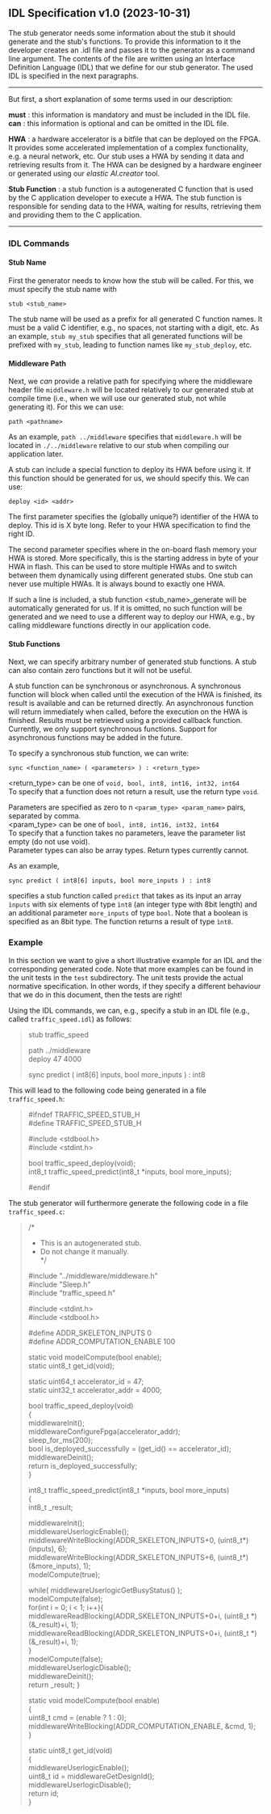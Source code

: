## IDL Specification v1.0 (2023-10-31)

The stub generator needs some information about the stub it should generate
and the stub's functions. To provide this information to it
the developer creates an .idl file and passes it to the generator
as a command line argument. The contents of the file are written
using an Interface Definition Language (IDL) that we define for our
stub generator. The used IDL is specified in the next paragraphs. 

---

But first, a short explanation of some terms used in our description:

**must** : this information is mandatory and must be included in the IDL file.\
**can** : this information is optional and can be omitted in the IDL file.

**HWA** : a hardware accelerator is a bitfile that can be deployed on the FPGA. 
It provides some accelerated implementation of a complex functionality, e.g.
a neural network, etc. Our stub uses a HWA by sending it data and
retrieving results from it. The HWA can be designed by a hardware engineer or
generated using our *elastic AI.creator* tool. 

**Stub Function** : a stub function is a autogenerated C function that is used 
by the C application developer to execute a HWA. The stub function is
responsible for sending data to the HWA, waiting for results, retrieving them
and providing them to the C application. 

---

### IDL Commands

#### Stub Name

First the generator needs to know how the stub will be called. For this, 
we *must* specify the stub name with

`stub <stub_name>`

The stub name will be used as a prefix for all generated C function names. It must
be a valid C identifier, e.g., no spaces, not starting with a digit, etc. 
As an example, `stub my_stub` specifies that all generated functions will be 
prefixed with `my_stub`, leading to function names like `my_stub_deploy`, etc. 

#### Middleware Path

Next, we *can* provide a relative path for specifying where the middleware
header file `middleware.h` will be located relatively to our generated stub
at compile time (i.e., when we will use our generated stub, not while generating it). 
For this we can use: 

`path <pathname>`

As an example, `path ../middleware` specifies that `middleware.h` will be 
located in `./../middleware` relative to our stub when compiling our application later.

A stub can include a special function to deploy its HWA before using it. 
If this function should be generated for us, we should specify this. We can use:

`deploy <id> <addr>`

The first parameter <id> specifies the (globally unique?) identifier of the HWA to deploy. 
This id is X byte long. Refer to your HWA specification to find the right ID.

The second parameter <addr> specifies where in the on-board flash memory your HWA is stored.
More specifically, this is the  starting address in byte of your HWA in flash. This can be
used to store multiple HWAs and to switch between them dynamically using different
generated stubs. One stub can never use multiple HWAs. It is always bound to 
exactly one HWA. 

If such a line is included, a stub function <stub_name>_generate will be automatically 
generated for us. If it is omitted, no such function will be generated and we need to 
use a different way to deploy our HWA, e.g., by calling middleware functions
directly in our application code. 

#### Stub Functions

Next, we can specify arbitrary number of generated stub functions. 
A stub can also contain zero functions but it will not be useful. 

A stub function can be synchronous or asynchronous. A synchronous function
will block when called until the execution of the HWA is finished, its 
result is available and can be returned directly. 
An asynchronous function will return immediately when called, before the 
execution on the HWA is finished. Results must be retrieved using a provided callback 
function. Currently, we only support synchronous functions. Support for asynchronous 
functions may be added in the future.  

To specify a synchronous stub function, we can write:

`sync <function_name> ( <parameters> ) : <return_type>`

<return_type> can be one of `void, bool, int8, int16, int32, int64`\
To specify that a function does not return a result, use the return type `void`.

Parameters are specified as zero to n `<param_type> <param_name>` pairs, separated by comma. \
<param_type> can be one of `bool, int8, int16, int32, int64`\
To specify that a function takes no parameters, leave the parameter list empty (do not use void).\
Parameter types can also be array types. Return types currently cannot.

As an example,

`sync predict ( int8[6] inputs, bool more_inputs ) : int8`

specifies a stub function called `predict` that takes as its input an array `ìnputs` with 
six elements of type `ìnt8` (an integer type with 8bit length) and an additional
parameter `more_inputs` of type `bool`. Note that a boolean is specified as an 8bit type.
The function returns a result of type `ìnt8`.

### Example

In this section we want to give a short illustrative example for an IDL and
the corresponding generated code. Note that more examples can be found in
the unit tests in the `test` subdirectory. The unit tests provide the actual
normative specification. In other words, if they specify a different behaviour 
that we do in this document, then the tests are right!

Using the IDL commands, we can, e.g., specify a stub in an IDL file (e.g., called 
`traffic_speed.idl`) as follows:

> stub traffic_speed
>
> path ../middleware \
> deploy 47 4000
> 
> sync predict ( int8[6] inputs, bool more_inputs ) : int8

This will lead to the following code being generated in a file `traffic_speed.h`: 

> #ifndef TRAFFIC_SPEED_STUB_H\
> #define TRAFFIC_SPEED_STUB_H
> 
> #include <stdbool.h>\
> #include <stdint.h>
> 
> bool traffic_speed_deploy(void);\
> int8_t traffic_speed_predict(int8_t *inputs, bool more_inputs);
> 
> #endif


The stub generator will furthermore generate the following code in a file `traffic_speed.c`:

> /*
>  * This is an autogenerated stub. 
>  * Do not change it manually. \
>  */
> 
> #include "../middleware/middleware.h"\
> #include "Sleep.h"\
> #include "traffic_speed.h"
> 
> #include <stdint.h>\
> #include <stdbool.h>
> 
> #define ADDR_SKELETON_INPUTS 0\
> #define ADDR_COMPUTATION_ENABLE 100
> 
> static void modelCompute(bool enable);\
> static uint8_t get_id(void);
> 
> static uint64_t accelerator_id = 47;\
> static uint32_t accelerator_addr = 4000;
> 
> bool traffic_speed_deploy(void)\
> {\
>    middlewareInit();\
>    middlewareConfigureFpga(accelerator_addr);\
>    sleep_for_ms(200);\
>    bool is_deployed_successfully = (get_id() == accelerator_id);\
>    middlewareDeinit();\
>    return is_deployed_successfully;\
> }
> 
> int8_t traffic_speed_predict(int8_t *inputs, bool more_inputs)\
> {\
>    int8_t _result;
> 
>    middlewareInit();\
>    middlewareUserlogicEnable();\
>    middlewareWriteBlocking(ADDR_SKELETON_INPUTS+0, (uint8_t*)(inputs), 6);\
>    middlewareWriteBlocking(ADDR_SKELETON_INPUTS+6, (uint8_t*)(&more_inputs), 1);\
>    modelCompute(true);
> 
>    while( middlewareUserlogicGetBusyStatus() );\
>    modelCompute(false);\
>    for(int i = 0; i < 1; i++){\
>       middlewareReadBlocking(ADDR_SKELETON_INPUTS+0+i, (uint8_t *)(&_result)+i, 1);\
>       middlewareReadBlocking(ADDR_SKELETON_INPUTS+0+i, (uint8_t *)(&_result)+i, 1);\
>    }\
>    modelCompute(false);\
>    middlewareUserlogicDisable();\
>    middlewareDeinit();\
>    return _result;
> }
> 
> static void modelCompute(bool enable)\
> {\
>    uint8_t cmd = (enable ? 1 : 0);\
>    middlewareWriteBlocking(ADDR_COMPUTATION_ENABLE, &cmd, 1);\
> }
> 
> static uint8_t get_id(void)\
> {\
>    middlewareUserlogicEnable();\
>    uint8_t id = middlewareGetDesignId();\
>    middlewareUserlogicDisable();\
>    return id;\
> }